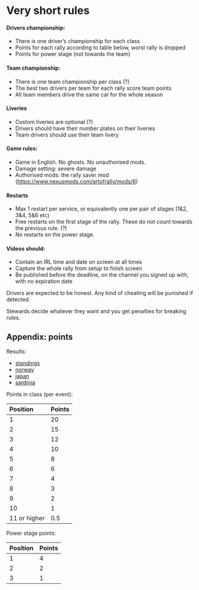 # Very short rules

#### Drivers championship:
- There is one driver’s championship for each class
- Points for each rally according to table below, worst rally is dropped 
- Points for power stage (not towards the team)

#### Team championship:
- There is one team championship per class (?)
- The best two drivers per team for each rally score team points
- All team members drive the same car for the whole season

#### Liveries
- Custom liveries are optional (?)
- Drivers should have their number plates on their liveries 
- Team drivers should use their team livery 

#### Game rules:
- Game in English. No ghosts. No unauthorised mods.
- Damage setting: severe damage
- Authorised mods: the rally saver mod (https://www.nexusmods.com/artofrally/mods/6)

#### Restarts
- Max 1 restart per service, or equivalently one per pair of stages (1&2, 3&4, 5&6 etc)
- Free restarts on the first stage of the rally. These do not count towards the previous rule. (?)
- No restarts on the power stage.

#### Videos should:
- Contain an IRL time and date on screen at all times
- Capture the whole rally from setup to finish screen
- Be published before the deadline, on the channel you signed up with, with no expiration date

Drivers are expected to be honest. Any kind of cheating will be punished if detected.

Stewards decide whatever they want and you get penalties for breaking rules. 

## Appendix: points

Results:
- [standings](https://github.com/xlsrln/aorcs/blob/main/results/0_standings.md)
- [norway](https://github.com/xlsrln/aorcs/blob/main/results/1_norway.md)
- [japan](https://github.com/xlsrln/aorcs/blob/main/results/2_japan.md)
- [sardinia](https://github.com/xlsrln/aorcs/blob/main/results/3_sardinia.md)

Points in class (per event):

|Position|Points|
|:----|:----|
|1|20|
|2|15|
|3|12|
|4|10|
|5|8|
|6|6|
|7|4|
|8|3|
|9|2|
|10|1|
|11 or higher|0.5|




Power stage points:

|Position|Points|
|:----|:----|
|1|4|
|2|2|
|3|1|







